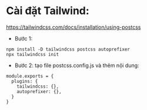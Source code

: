 # Cài đặt Tailwind:

https://tailwindcss.com/docs/installation/using-postcss

- Bước 1:
```
npm install -D tailwindcss postcss autoprefixer
npx tailwindcss init
```

- Bước 2: tạo file postcss.config.js và thêm nội dung:

```
module.exports = {
  plugins: {
    tailwindcss: {},
    autoprefixer: {},
  }
}

```

